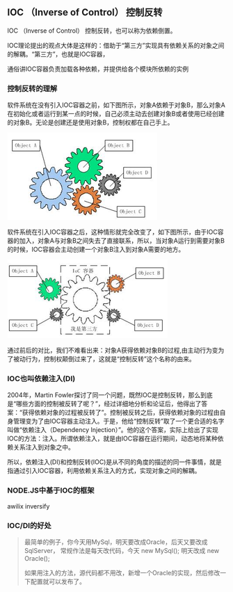 ## IOC （Inverse of Control） 控制反转

IOC （Inverse of Control） 控制反转，也可以称为依赖倒置。

IOC理论提出的观点大体是这样的：借助于“第三方”实现具有依赖关系的对象之间的解耦。“第三方”，也就是IOC容器，

通俗讲IOC容器负责加载各种依赖，并提供给各个模块所依赖的实例

### 控制反转的理解

软件系统在没有引入IOC容器之前，如下图所示，对象A依赖于对象B，那么对象A在初始化或者运行到某一点的时候，自己必须主动去创建对象B或者使用已经创建的对象B。无论是创建还是使用对象B，控制权都在自己手上。

![img](../img/IOC-1.png)

软件系统在引入IOC容器之后，这种情形就完全改变了，如下图所示，由于IOC容器的加入，对象A与对象B之间失去了直接联系，所以，当对象A运行到需要对象B的时候，IOC容器会主动创建一个对象B注入到对象A需要的地方。

![img](../img/IOC-2.png)

 通过前后的对比，我们不难看出来：对象A获得依赖对象B的过程,由主动行为变为了被动行为，控制权颠倒过来了，这就是“控制反转”这个名称的由来。



### IOC也叫依赖注入(DI)

2004年，Martin Fowler探讨了同一个问题，既然IOC是控制反转，那么到底是“哪些方面的控制被反转了呢？”，经过详细地分析和论证后，他得出了答案：“获得依赖对象的过程被反转了”。控制被反转之后，获得依赖对象的过程由自身管理变为了由IOC容器主动注入。于是，他给“控制反转”取了一个更合适的名字叫做“依赖注入（Dependency Injection）”。他的这个答案，实际上给出了实现IOC的方法：注入。所谓依赖注入，就是由IOC容器在运行期间，动态地将某种依赖关系注入到对象之中。

所以，依赖注入(DI)和控制反转(IOC)是从不同的角度的描述的同一件事情，就是指通过引入IOC容器，利用依赖关系注入的方式，实现对象之间的解耦。


### NODE.JS中基于IOC的框架

awilix
inversify



### IOC/DI的好处

> 最简单的例子，你今天用MySql，明天要改成Oracle，后天又要改成SqlServer，
> 常规作法是每天改代码，今天 new MySql(); 明天改成 new Oracle();
>
> 如果用注入的方法，源代码都不用改，新增一个Oracle的实现，然后修改一下配置就可以发布了。

